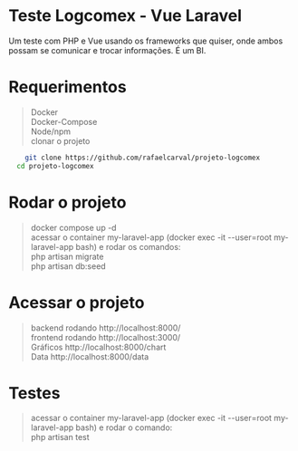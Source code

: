 
# Teste Logcomex - Vue Laravel

Um teste com PHP e Vue usando os frameworks que quiser, onde ambos possam se comunicar e trocar informações. É um BI.

# Requerimentos

> Docker<br>
> Docker-Compose<br>
> Node/npm<br>
> clonar o projeto
```bash
    git clone https://github.com/rafaelcarval/projeto-logcomex
  cd projeto-logcomex
```

# Rodar o projeto 

>docker compose up -d<br>
>acessar o container my-laravel-app (docker exec -it --user=root my-laravel-app bash) e rodar os comandos:<br> 
>php artisan migrate<br> 
>php artisan db:seed

# Acessar o projeto

>backend rodando http://localhost:8000/<br>
>frontend rodando http://localhost:3000/<br>
>Gráficos http://localhost:8000/chart<br>
>Data http://localhost:8000/data

# Testes

>acessar o container my-laravel-app (docker exec -it --user=root my-laravel-app bash) e rodar o comando:<br>
>php artisan test